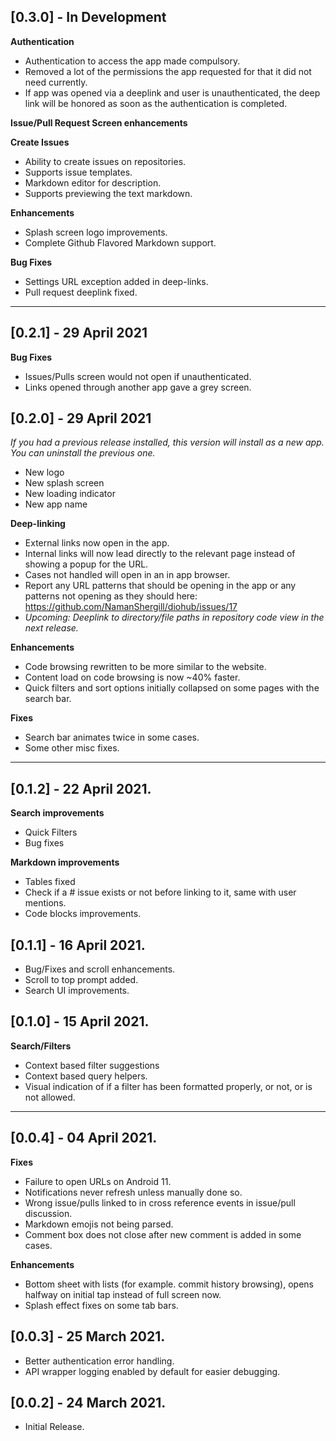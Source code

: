 ## [0.3.0] - In Development
**Authentication**
- Authentication to access the app made compulsory.
- Removed a lot of the permissions the app requested for that it did not need currently.
- If app was opened via a deeplink and user is unauthenticated, the deep link will be honored as
  soon as the authentication is completed.
 
**Issue/Pull Request Screen enhancements** 

**Create Issues**
- Ability to create issues on repositories.
- Supports issue templates.
- Markdown editor for description.
- Supports previewing the text markdown.

**Enhancements**
- Splash screen logo improvements.
- Complete Github Flavored Markdown support.

**Bug Fixes**
- Settings URL exception added in deep-links. 
- Pull request deeplink fixed.
---
## [0.2.1] - 29 April 2021
**Bug Fixes**
- Issues/Pulls screen would not open if unauthenticated.
- Links opened through another app gave a grey screen.

## [0.2.0] - 29 April 2021
*If you had a previous release installed, this version will install as a new app. You can uninstall the previous one.*

- New logo
- New splash screen
- New loading indicator
- New app name

**Deep-linking**
- External links now open in the app.
- Internal links will now lead directly to the relevant page instead of showing a popup for the URL.
- Cases not handled will open in an in app browser.
- Report any URL patterns that should be opening in the app or any patterns not opening as they should here: https://github.com/NamanShergill/diohub/issues/17
- *Upcoming: Deeplink to directory/file paths in repository code view in the next release.*

**Enhancements**
- Code browsing rewritten to be more similar to the website.
- Content load on code browsing is now ~40% faster.
- Quick filters and sort options initially collapsed on some pages with the search bar.

**Fixes**
- Search bar animates twice in some cases.
- Some other misc fixes.
---
## [0.1.2] - 22 April 2021.

**Search improvements**
- Quick Filters
- Bug fixes

**Markdown improvements**
- Tables fixed
- Check if a #<number> issue exists or not before linking to it, same with user mentions.
- Code blocks improvements.

## [0.1.1] - 16 April 2021.

- Bug/Fixes and scroll enhancements.
- Scroll to top prompt added.
- Search UI improvements.

## [0.1.0] - 15 April 2021.

**Search/Filters**
- Context based filter suggestions
- Context based query helpers.
- Visual indication of if a filter has been formatted properly, or not, or is not allowed.
---
## [0.0.4] - 04 April 2021.

**Fixes**
- Failure to open URLs on Android 11.
- Notifications never refresh unless manually done so.
- Wrong issue/pulls linked to in cross reference events in issue/pull discussion.
- Markdown emojis not being parsed.
- Comment box does not close after new comment is added in some cases.

**Enhancements**
- Bottom sheet with lists (for example. commit history browsing), opens halfway on initial tap instead of full screen now.
- Splash effect fixes on some tab bars.

## [0.0.3] - 25 March 2021.

- Better authentication error handling.
- API wrapper logging enabled by default for easier debugging.

## [0.0.2] - 24 March 2021.

- Initial Release.
